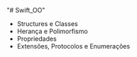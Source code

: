"# Swift_OO" 
- Structures e Classes
- Herança e Polimorfismo
- Propriedades
- Extensões, Protocolos e Enumerações
